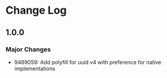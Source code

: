 # Change Log

## 1.0.0

### Major Changes

- 9489059: Add polyfill for uuid v4 with preference for native implementations
